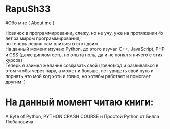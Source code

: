 # RapuSh33
#Обо мне ( About me )


 Новичок в программировании, слежу, но не учу, уже на протяжении 4х лет за миром программирования,  
 но теперь решил сам влиться в этот движ.  
 На данный момент изучаю Python, до этого изучал C++, JavaScript, PHP и CSS (даже диплом есть, но опыта ноль, да и не понял я ничего с этих курсов)  
 Теперь я заимел желание создавать свой (говно)код и развиваться в этом чтобы через пару, а может и больше, лет увидеть свой путь и порнять что мой код хоть и говно, но хотябы работает и помогает другим :)    

# На данный момент читаю книги:  
A Byte of Python, PYTHON CRASH COURSE и Простой Python от Билла Любановича.  
 
